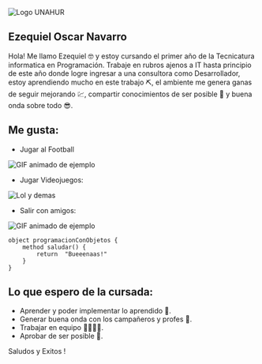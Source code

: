 ![Logo UNAHUR](./assets/UNAHUR.png)

## Ezequiel Oscar Navarro

Hola! Me llamo Ezequiel 🤓 y estoy cursando el primer año de la Tecnicatura informatica en Programación. Trabaje en rubros ajenos a IT hasta principio de este año donde logre ingresar a una consultora como Desarrollador, estoy aprendiendo mucho en este trabajo ⛏️, el ambiente me genera ganas de seguir mejorando 💹, compartir conocimientos de ser posible 🧠 y buena onda sobre todo 😎. 


## Me gusta:

- Jugar al Football

![GIF animado de ejemplo](https://media.giphy.com/media/l3UczVfUyvesAHcuA/giphy.gif?cid=790b7611eu2zl2hhd2qmrfdfs030cclfl59mjy5muwc175y5&ep=v1_gifs_search&rid=giphy.gif&ct=g)


- Jugar Videojuegos:

![ Lol y demas ](https://i.giphy.com/media/v1.Y2lkPTc5MGI3NjExZGg4bmU3dzY3NmIxOXNtcXVrbDZoaTVwNmRqeXBieW5qZTFvdmpoaiZlcD12MV9pbnRlcm5hbF9naWZfYnlfaWQmY3Q9Zw/ZVy9c5mLDv9MPg9C7p/giphy.gif)



- Salir con amigos:

![GIF animado de ejemplo](https://i.giphy.com/media/v1.Y2lkPTc5MGI3NjExYW9meThnZ2J6OWxxdXdnajlvdnp3ZmF2NGt5ZHBneDhpZTU4M2UwYSZlcD12MV9pbnRlcm5hbF9naWZfYnlfaWQmY3Q9Zw/llkLQwgUun2mtotxJR/giphy.gif)



```
object programacionConObjetos { 
    method saludar() { 
        return  "Bueeenaas!" 
    }
}
```

## Lo que espero de la cursada:
* Aprender y poder implementar lo aprendido 🐐.
* Generar buena onda con los campañeros y profes 🧲.
* Trabajar en equipo 🙆‍♂️🙆‍♀️.
* Aprobar de ser posible 🙏.



Saludos y Exitos !
